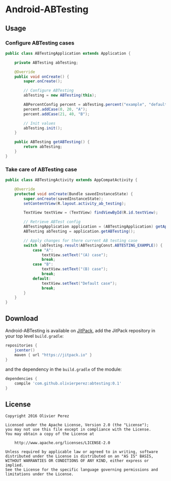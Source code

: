 # Android-ABTesting

## Usage

### Configure ABTesting cases

```java
public class ABTestingApplication extends Application {

    private ABTesting abTesting;

    @Override
    public void onCreate() {
        super.onCreate();

        // Configure ABTesting
        abTesting = new ABTesting(this);

        ABPercentConfig percent = abTesting.percent("example", "default");
        percent.addCase(0, 20, "A");
        percent.addCase(21, 40, "B");

        // Init values
        abTesting.init();
    }

    public ABTesting getABTesting() {
        return abTesting;
    }
}
```

### Take care of ABTesting case

```java
public class ABTestingActivity extends AppCompatActivity {

    @Override
    protected void onCreate(Bundle savedInstanceState) {
        super.onCreate(savedInstanceState);
        setContentView(R.layout.activity_ab_testing);

        TextView textView = (TextView) findViewById(R.id.textView);

        // Retrieve ABTest config
        ABTestingApplication application = (ABTestingApplication) getApplication();
        ABTesting abTesting = application.getABTesting();

        // Apply changes for there current AB testing case
        switch (abTesting.result(ABTestingConst.ABTESTING_EXAMPLE)) {
            case "A":
                textView.setText("(A) case");
                break;
            case "B":
                textView.setText("(B) case");
                break;
            default:
                textView.setText("Default case");
                break;
        }
    }
}
```

## Download

Android-ABTesting is available on [JitPack](https://jitpack.io/#olivierperez/android-abtesting),
add the JitPack repository in your top level `build.gradle`:
```gradle
repositories {
    jcenter()
    maven { url "https://jitpack.io" }
}
```
and the dependency in the `build.gradle` of the module:

```gradle
dependencies {
    compile 'com.github.olivierperez:abtesting:0.1'
}
```

## License

    Copyright 2016 Olivier Perez

    Licensed under the Apache License, Version 2.0 (the "License");
    you may not use this file except in compliance with the License.
    You may obtain a copy of the License at

        http://www.apache.org/licenses/LICENSE-2.0

    Unless required by applicable law or agreed to in writing, software
    distributed under the License is distributed on an "AS IS" BASIS,
    WITHOUT WARRANTIES OR CONDITIONS OF ANY KIND, either express or implied.
    See the License for the specific language governing permissions and
    limitations under the License.
